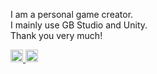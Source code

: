 I am a personal game creator.<br>
I mainly use GB Studio and Unity.<br>
Thank you very much!

<p align="left">
  <a href="https://github.com/Cobalt-Aoi">
    <img height="20" src="https://komarev.com/ghpvc/?username=Cobalt-Aoi" />
  </a>
  <a href="https://github.com/Cobalt-Aoi">
    <img height="20" src="https://img.shields.io/github/followers/Cobalt-Aoi?label=follow&logo=github&style=flat" />
  </a>
</p>
